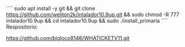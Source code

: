 ´´´´
sudo apt install -y git && git clone https://github.com/weliton2k/intalador10.9up.git && sudo chmod -R 777 intalador10.9up && cd intalador10.9up && sudo ./install_primaria 
´´´´
Respositorio:

https://github.com/bigloco8146/WHATICKETV11.git
